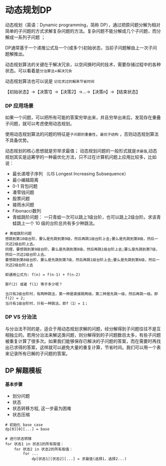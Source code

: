 # 动态规划DP

动态规划（英语：Dynamic programming，简称 DP），通过把原问题分解为相对简单的子问题的方式求解复杂问题的方法。复杂问题不能分解成几个子问题，而分解成一系列子问题 ；

DP通常基于一个递推公式及一个(或多个)初始状态，当前子问题解由上一次子问题解推出。


动态规划算法的关键在于解决冗余，以空间换时间的技术，需要存储过程中的各种状态。可以看着是`分治算法`+`解决冗余`


动态规划算法也可以说是 `记住求过的解来节省时间`

【初始状态】→【决策1】→【决策2】→…→【决策n】→【结束状态】


### DP 应用场景

如果一个问题，可以把所有可能的答案穷举出来，并且穷举出来后，发现存在重叠子问题，就可以考虑使用动态规划。

使用动态规划算法的问题的特征是`子问题的重叠性`，`最优子结构` ，否则动态规划算法不具备优势。

动态规划的核心思想就是穷举求最值； 动态规划问题的一般形式就是`求最值`,动态规划其实是运筹学的一种最优化方法，只不过在计算机问题上应用比较多，比如说： 

* 最长递增子序列 （LIS Longest Increasing Subsequence）
* 最小编辑距离
* 0-1 背包问题 
* 凑零钱问题
* 股票问题
* 接雨水问题
* Fibonacci数列 
* 青蛙跳阶问题： 一只青蛙一次可以跳上1级台阶，也可以跳上2级台阶。求该青蛙跳上一个 10 级的台阶总共有多少种跳法。


```
# 青蛙跳阶问题
想跳到第10级台阶，要么是先跳到第9级，然后再跳1级台阶上去;要么是先跳到第8级，然后一次迈2级台阶上去。
同理，要想跳到第9级台阶，要么是先跳到第8级，然后再跳1级台阶上去;要么是先跳到第7级，然后一次迈2级台阶上去。
要想跳到第8级台阶，要么是先跳到第7级，然后再跳1级台阶上去;要么是先跳到第6级，然后一次迈2级台阶上去

即通用公式为: f(n) = f(n-1) + f(n-2)

那f(2) 或者 f(1) 等于多少呢？

当只有2级台阶时，有两种跳法，第一种是直接跳两级，第二种是先跳一级，然后再跳一级。即f(2) = 2;
当只有1级台阶时，只有一种跳法，即f（1）= 1；

```


### DP VS 分治法

与分治法不同的是，适合于用动态规划求解的问题，经分解得到子问题往往不是互相独立的。若用分治法来解这类问题，则分解得到的子问题数目太多，有些子问题被重复计算了很多次。如果我们能够保存已解决的子问题的答案，而在需要时再找出已求得的答案，这样就可以避免大量的重复计算，节省时间。我们可以用一个表来记录所有已解的子问题的答案。



## DP 解题模板


#### 基本步骤

* 划分问题
* 状态
* 状态转移方程, 这一步最为困难
* 状态压缩



```
# 初始化 base case
dp[0][0][...] = base

# 进行状态转移
for 状态1 in 状态1的所有取值：
    for 状态2 in 状态2的所有取值：
        for ...
            dp[状态1][状态2][...] = 求最值(选择1，选择2...)
```













